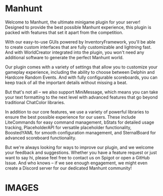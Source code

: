 <h1>Manhunt</h1>

Welcome to Manhunt, the ultimate minigame plugin for your server! Designed to provide the best possible Manhunt experience, this plugin is packed with features that set it apart from the competition.

With our easy-to-use GUIs powered by InventoryFramework, you'll be able to create custom interfaces that are fully customizable and lightning fast. And with WorldCreator integrated into the plugin, you won't need any additional software to generate the perfect Manhunt world.

Our plugin comes with a variety of settings that allow you to customize your gameplay experience, including the ability to choose between Delphin and Hardcore Random Events. And with fully configurable scoreboards, you can keep track of all the important details without missing a beat.

But that's not all – we also support MiniMessage, which means you can take your text formatting to the next level with advanced features that go beyond traditional ChatColor libraries.

In addition to our core features, we use a variety of powerful libraries to ensure the best possible experience for our users. These include LiteCommands for easy command management, bStats for detailed usage tracking, PlaceholderAPI for versatile placeholder functionality, BoostedYAML for smooth configuration management, and SternalBoard for advanced scoreboard functionality.

But we're always looking for ways to improve our plugin, and we welcome your feedback and suggestions. Whether you have a feature request or just want to say hi, please feel free to contact us on Spigot or open a GitHub Issue. And who knows – if we see enough engagement, we might even create a Discord server for our dedicated Manhunt community!

<h1>IMAGES</h1>
